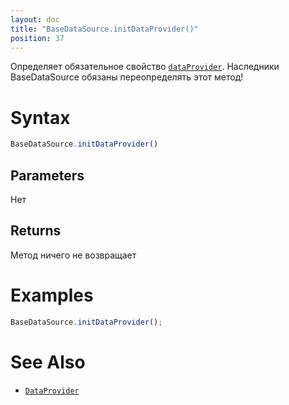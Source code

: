```yaml
---
layout: doc
title: "BaseDataSource.initDataProvider()"
position: 37
---
```


Определяет обязательное свойство [`dataProvider`](../../../DataProviders/). Наследники BaseDataSource обязаны переопределять этот метод!

# Syntax

```js
BaseDataSource.initDataProvider()
```

## Parameters

Нет

## Returns

Метод ничего не возвращает

# Examples

```js
BaseDataSource.initDataProvider();
```

# See Also

* [`DataProvider`](../../../DataProviders/)